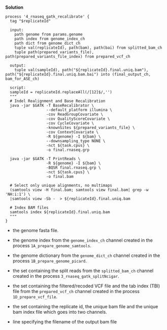 <div class="formalpara-title">

**Solution**

</div>

``` nextflow
process '4_rnaseq_gatk_recalibrate' {
  tag "$replicateId"

  input:
    path genome from params.genome 
    path index from genome_index_ch 
    path dict from genome_dict_ch 
    tuple val(replicateId), path(bam), path(bai) from splitted_bam_ch 
    tuple path(prepared_variants_file), path(prepared_variants_file_index) from prepared_vcf_ch 

  output:
    tuple val(sampleId), path("${replicateId}.final.uniq.bam"), path("${replicateId}.final.uniq.bam.bai") into (final_output_ch, bam_for_ASE_ch) 

  script:
  sampleId = replicateId.replaceAll(/[12]$/,'')
  """
  # Indel Realignment and Base Recalibration
  java -jar $GATK -T BaseRecalibrator \
                  --default_platform illumina \
                  -cov ReadGroupCovariate \
                  -cov QualityScoreCovariate \
                  -cov CycleCovariate \
                  -knownSites ${prepared_variants_file} \
                  -cov ContextCovariate \
                  -R ${genome} -I ${bam} \
                  --downsampling_type NONE \
                  -nct ${task.cpus} \
                  -o final.rnaseq.grp

  java -jar $GATK -T PrintReads \
                  -R ${genome} -I ${bam} \
                  -BQSR final.rnaseq.grp \
                  -nct ${task.cpus} \
                  -o final.bam

  # Select only unique alignments, no multimaps
  (samtools view -H final.bam; samtools view final.bam| grep -w 'NH:i:1') \
  |samtools view -Sb -  > ${replicateId}.final.uniq.bam 

  # Index BAM files
  samtools index ${replicateId}.final.uniq.bam
  """
}
```

- the genome fasta file.

- the genome index from the `genome_index_ch` channel created in the process `1A_prepare_genome_samtools`.

- the genome dictionary from the `genome_dict_ch` channel created in the process `1B_prepare_genome_picard`.

- the set containing the split reads from the `splitted_bam_ch` channel created in the process `3_rnaseq_gatk_splitNcigar`.

- the set containing the filtered/recoded VCF file and the tab index (TBI) file from the `prepared_vcf_ch` channel created in the process `1D_prepare_vcf_file`.

- the set containing the replicate id, the unique bam file and the unique bam index file which goes into two channels.

- line specifying the filename of the output bam file
